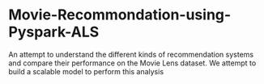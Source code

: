 # Movie-Recommondation-using-Pyspark-ALS
An attempt to understand the different kinds of recommendation systems and compare their performance on the Movie Lens dataset. We attempt to build a scalable model to perform this analysis
